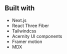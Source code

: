 
## Built with
- Next.js
- React Three Fiber
- Tailwindcss
- Acernity UI components
- Framer motion
- MDX

